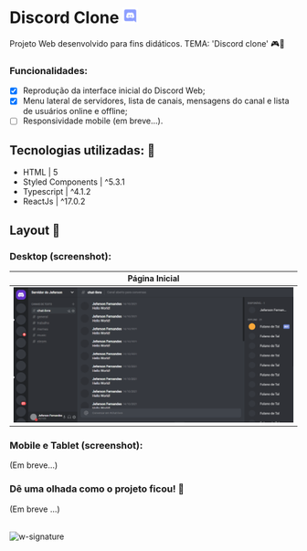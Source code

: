 # Discord Clone <img src='https://github.com/jfernandesdev/discord-clone/blob/326b600b7372dcfcb85920512ed696a479967c0e/public/favicon.png' width='27px' />

Projeto Web desenvolvido para fins didáticos. TEMA: 'Discord clone' 🎮💬

### Funcionalidades:

- [x] Reprodução da interface inicial do Discord Web;
- [x] Menu lateral de servidores, lista de canais, mensagens do canal e lista de usuários online e offline;
- [ ] Responsividade mobile (em breve...).

## Tecnologias utilizadas: 🚀

- HTML | 5
- Styled Components | ^5.3.1
- Typescript | ^4.1.2
- ReactJs | ^17.0.2

## Layout 🤩

### Desktop (screenshot):



| Página Inicial |
| --- |
|<img src="https://github.com/jfernandesdev/discord-clone/blob/5939ba2deda526312d9b4e952ee4e4e344e861f2/public/layout/layout-1.png" /> | 


### Mobile e Tablet (screenshot):

(Em breve...)

### Dê uma olhada como o projeto ficou! 👀

(Em breve ...)

<br>

<img src="https://i.ibb.co/n1SbQZw/w-signature.png" alt="w-signature" border="0" width='300px' />
